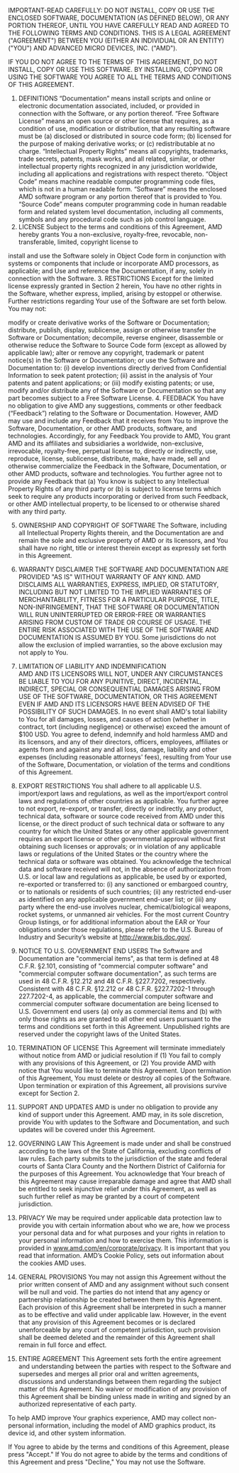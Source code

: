 IMPORTANT-READ CAREFULLY:  DO NOT INSTALL, COPY OR USE THE ENCLOSED SOFTWARE, DOCUMENTATION (AS DEFINED BELOW), OR ANY PORTION THEREOF, UNTIL YOU HAVE CAREFULLY READ AND AGREED TO THE FOLLOWING TERMS AND CONDITIONS.  THIS IS A LEGAL AGREEMENT ("AGREEMENT") BETWEEN YOU (EITHER AN INDIVIDUAL OR AN ENTITY) ("YOU") AND ADVANCED MICRO DEVICES, INC. ("AMD").

IF YOU DO NOT AGREE TO THE TERMS OF THIS AGREEMENT, DO NOT INSTALL, COPY OR USE THIS SOFTWARE.  BY INSTALLING, COPYING OR USING THE SOFTWARE YOU AGREE TO ALL THE TERMS AND CONDITIONS OF THIS AGREEMENT.

1. DEFINITIONS
“Documentation” means install scripts and online or electronic documentation associated, included, or provided in connection with the Software, or any portion thereof.
“Free Software License” means an open source or other license that requires, as a condition of use, modification or distribution, that any resulting software must be (a) disclosed or distributed in source code form; (b) licensed for the purpose of making derivative works; or (c) redistributable at no charge.
 “Intellectual Property Rights” means all copyrights, trademarks, trade secrets, patents, mask works, and all related, similar, or other intellectual property rights recognized in any jurisdiction worldwide, including all applications and registrations with respect thereto.
 “Object Code” means machine readable computer programming code files, which is not in a human readable form.
“Software” means the enclosed AMD software program or any portion thereof that is provided to You.
“Source Code” means computer programming code in human readable form and related system level documentation, including all comments, symbols and any procedural code such as job control language.
2. LICENSE
Subject to the terms and conditions of this Agreement, AMD hereby grants You a non-exclusive, royalty-free, revocable, non-transferable, limited, copyright license to

install and use the Software solely in Object Code form in conjunction with systems or components that include or incorporate AMD processors, as applicable; and
Use and reference the Documentation, if any, solely in connection with the Software.
3. RESTRICTIONS
Except for the limited license expressly granted in Section 2 herein, You have no other rights in the Software, whether express, implied, arising by estoppel or otherwise.  Further restrictions regarding Your use of the Software are set forth below. You may not:

modify or create derivative works of the Software or Documentation;
distribute, publish, display, sublicense, assign or otherwise transfer the Software or Documentation;
decompile, reverse engineer, disassemble or otherwise reduce the Software to Source Code form (except as allowed by applicable law);
alter or remove any copyright, trademark or patent notice(s) in the Software or Documentation; or
use the Software and Documentation to: (i) develop inventions directly derived from Confidential Information to seek patent protection; (ii) assist in the analysis of Your patents and patent applications; or (iii) modify existing patents; or
use, modify and/or distribute any of the Software or Documentation so that any part becomes subject to a Free Software License.
4. FEEDBACK
You have no obligation to give AMD any suggestions, comments or other feedback (“Feedback”) relating to the Software or Documentation.  However, AMD may use and include any Feedback that it receives from You to improve the Software, Documentation, or other AMD products, software, and technologies.  Accordingly, for any Feedback You provide to AMD, You grant AMD and its affiliates and subsidiaries a worldwide, non-exclusive, irrevocable, royalty-free, perpetual license to, directly or indirectly, use, reproduce, license, sublicense, distribute, make, have made, sell and otherwise commercialize the Feedback in the Software, Documentation, or other AMD products, software and technologies.  You further agree not to provide any Feedback that (a) You know is subject to any Intellectual Property Rights of any third party or (b) is subject to license terms which seek to require any products incorporating or derived from such Feedback, or other AMD intellectual property, to be licensed to or otherwise shared with any third party.

5. OWNERSHIP AND COPYRIGHT OF SOFTWARE
The Software, including all Intellectual Property Rights therein, and the Documentation are and remain the sole and exclusive property of AMD or its licensors, and You shall have no right, title or interest therein except as expressly set forth in this Agreement.

6. WARRANTY DISCLAIMER
THE SOFTWARE AND DOCUMENTATION ARE PROVIDED "AS IS" WITHOUT WARRANTY OF ANY KIND.  AMD DISCLAIMS ALL WARRANTIES, EXPRESS, IMPLIED, OR STATUTORY, INCLUDING BUT NOT LIMITED TO THE IMPLIED WARRANTIES OF MERCHANTABILITY, FITNESS FOR A PARTICULAR PURPOSE, TITLE, NON-INFRINGEMENT, THAT THE SOFTWARE OR DOCUMENTATION WILL RUN UNINTERRUPTED OR ERROR-FREE OR WARRANTIES ARISING FROM CUSTOM OF TRADE OR COURSE OF USAGE.  THE ENTIRE RISK ASSOCIATED WITH THE USE OF THE SOFTWARE AND DOCUMENTATION IS ASSUMED BY YOU.  Some jurisdictions do not allow the exclusion of implied warranties, so the above exclusion may not apply to You.

7. LIMITATION OF LIABILITY AND INDEMNIFICATION  
AMD AND ITS LICENSORS WILL NOT, UNDER ANY CIRCUMSTANCES BE LIABLE TO YOU FOR ANY PUNITIVE, DIRECT, INCIDENTAL, INDIRECT, SPECIAL OR CONSEQUENTIAL DAMAGES ARISING FROM USE OF THE SOFTWARE, DOCUMENTATION, OR THIS AGREEMENT EVEN IF AMD AND ITS LICENSORS HAVE BEEN ADVISED OF THE POSSIBILITY OF SUCH DAMAGES.  In no event shall AMD's total liability to You for all damages, losses, and causes of action (whether in contract, tort (including negligence) or otherwise) exceed the amount of $100 USD.  You agree to defend, indemnify and hold harmless AMD and its licensors, and any of their directors, officers, employees, affiliates or agents from and against any and all loss, damage, liability and other expenses (including reasonable attorneys' fees), resulting from Your use of the Software, Documentation, or violation of the terms and conditions of this Agreement. 

8. EXPORT RESTRICTIONS
You shall adhere to all applicable U.S. import/export laws and regulations, as well as the import/export control laws and regulations of other countries as applicable. You further agree to not export, re-export, or transfer, directly or indirectly, any product, technical data, software or source code received from AMD under this license, or the direct product of such technical data or software to any country for which the United States or any other applicable government requires an export license or other governmental approval without first obtaining such licenses or approvals; or in violation of any applicable laws or regulations of the United States or the country where the technical data or software was obtained.  You acknowledge the technical data and software received will not, in the absence of authorization from U.S. or local law and regulations as applicable, be used by or exported, re-exported or transferred to: (i) any sanctioned or embargoed country, or to nationals or residents of such countries; (ii) any restricted end-user as identified on any applicable government end-user list; or (iii) any party where the end-use involves nuclear, chemical/biological weapons, rocket systems, or unmanned air vehicles.   For the most current Country Group listings, or for additional information about the EAR or Your obligations under those regulations, please refer to the U.S. Bureau of Industry and Security’s website at http://www.bis.doc.gov/.

9. NOTICE TO U.S. GOVERNMENT END USERS 
The Software and Documentation are "commercial items", as that term is defined at 48 C.F.R. §2.101, consisting of "commercial computer software" and "commercial computer software documentation", as such terms are used in 48 C.F.R. §12.212 and 48 C.F.R. §227.7202, respectively. Consistent with 48 C.F.R. §12.212 or 48 C.F.R. §227.7202-1 through 227.7202-4, as applicable, the commercial computer software and commercial computer software documentation are being licensed to U.S. Government end users (a) only as commercial items and (b) with only those rights as are granted to all other end users pursuant to the terms and conditions set forth in this Agreement. Unpublished rights are reserved under the copyright laws of the United States.

10. TERMINATION OF LICENSE
This Agreement will terminate immediately without notice from AMD or judicial resolution if (1) You fail to comply with any provisions of this Agreement, or (2) You provide AMD with notice that You would like to terminate this Agreement.  Upon termination of this Agreement, You must delete or destroy all copies of the Software. Upon termination or expiration of this Agreement, all provisions survive except for Section 2.

11. SUPPORT AND UPDATES
AMD is under no obligation to provide any kind of support under this Agreement.  AMD may, in its sole discretion, provide You with updates to the Software and Documentation, and such updates will be covered under this Agreement. 

12. GOVERNING LAW
This Agreement is made under and shall be construed according to the laws of the State of California, excluding conflicts of law rules. Each party submits to the jurisdiction of the state and federal courts of Santa Clara County and the Northern District of California for the purposes of this Agreement. You acknowledge that Your breach of this Agreement may cause irreparable damage and agree that AMD shall be entitled to seek injunctive relief under this Agreement, as well as such further relief as may be granted by a court of competent jurisdiction.

13. PRIVACY
We may be required under applicable data protection law to provide you with certain information about who we are, how we process your personal data and for what purposes and your rights in relation to your personal information and how to exercise them. This information is provided in www.amd.com/en/corporate/privacy. It is important that you read that information. AMD’s Cookie Policy, sets out information about the cookies AMD uses.

14. GENERAL PROVISIONS
You may not assign this Agreement without the prior written consent of AMD and any assignment without such consent will be null and void.  The parties do not intend that any agency or partnership relationship be created between them by this Agreement.  Each provision of this Agreement shall be interpreted in such a manner as to be effective and valid under applicable law.  However, in the event that any provision of this Agreement becomes or is declared unenforceable by any court of competent jurisdiction, such provision shall be deemed deleted and the remainder of this Agreement shall remain in full force and effect. 

15. ENTIRE AGREEMENT
This Agreement sets forth the entire agreement and understanding between the parties with respect to the Software and supersedes and merges all prior oral and written agreements, discussions and understandings between them regarding the subject matter of this Agreement.  No waiver or modification of any provision of this Agreement shall be binding unless made in writing and signed by an authorized representative of each party.

To help AMD improve Your graphics experience, AMD may collect non-personal information, including the model of AMD graphics product, its device id, and other system information.

If You agree to abide by the terms and conditions of this Agreement, please press "Accept."  If You do not agree to abide by the terms and conditions of this Agreement and press "Decline," You may not use the Software.
